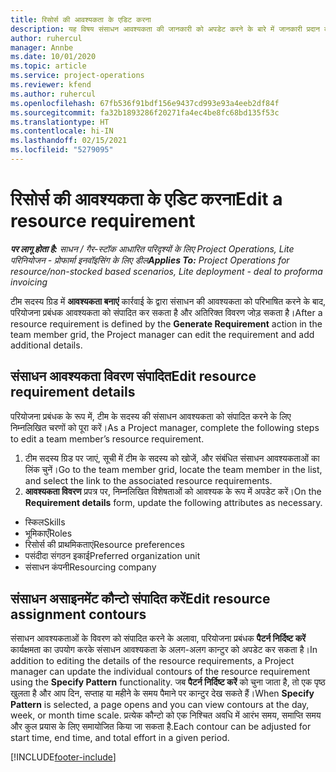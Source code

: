 ```yaml
---
title: रिसोर्स की आवश्यकता के एडिट करना
description: यह विषय संसाधन आवश्यकता की जानकारी को अपडेट करने के बारे में जानकारी प्रदान करता है।
author: ruhercul
manager: Annbe
ms.date: 10/01/2020
ms.topic: article
ms.service: project-operations
ms.reviewer: kfend
ms.author: ruhercul
ms.openlocfilehash: 67fb536f91bdf156e9437cd993e93a4eeb2df84f
ms.sourcegitcommit: fa32b1893286f20271fa4ec4be8fc68bd135f53c
ms.translationtype: HT
ms.contentlocale: hi-IN
ms.lasthandoff: 02/15/2021
ms.locfileid: "5279095"
---
```

# <a name="edit-a-resource-requirement"></a><span data-ttu-id="d1cd0-103">रिसोर्स की आवश्यकता के एडिट करना</span><span class="sxs-lookup"><span data-stu-id="d1cd0-103">Edit a resource requirement</span></span>

<span data-ttu-id="d1cd0-104">_**पर लागू होता है:** साधन / गैर-स्टॉक आधारित परिदृश्यों के लिए Project Operations, Lite परिनियोजन - प्रोफार्मा इनवॉइसिंग के लिए डील_</span><span class="sxs-lookup"><span data-stu-id="d1cd0-104">_**Applies To:** Project Operations for resource/non-stocked based scenarios, Lite deployment - deal to proforma invoicing_</span></span>

<span data-ttu-id="d1cd0-105">टीम सदस्य ग्रिड में **आवश्यकता बनाएं** कार्रवाई के द्वारा संसाधन की आवश्यकता को परिभाषित करने के बाद, परियोजना प्रबंधक आवश्यकता को संपादित कर सकता है और अतिरिक्त विवरण जोड़ सकता है।</span><span class="sxs-lookup"><span data-stu-id="d1cd0-105">After a resource requirement is defined by the **Generate Requirement** action in the team member grid, the Project manager can edit the requirement and add additional details.</span></span>

## <a name="edit-resource-requirement-details"></a><span data-ttu-id="d1cd0-106">संसाधन आवश्यकता विवरण संपादित</span><span class="sxs-lookup"><span data-stu-id="d1cd0-106">Edit resource requirement details</span></span>

<span data-ttu-id="d1cd0-107">परियोजना प्रबंधक के रूप में, टीम के सदस्य की संसाधन आवश्यकता को संपादित करने के लिए निम्नलिखित चरणों को पूरा करें।</span><span class="sxs-lookup"><span data-stu-id="d1cd0-107">As a Project manager, complete the following steps to edit a team member’s resource requirement.</span></span>

1. <span data-ttu-id="d1cd0-108">टीम सदस्य ग्रिड पर जाएं, सूची में टीम के सदस्य को खोजें, और संबंधित संसाधन आवश्यकताओं का लिंक चुनें।</span><span class="sxs-lookup"><span data-stu-id="d1cd0-108">Go to the team member grid, locate the team member in the list, and select the link to the associated resource requirements.</span></span>
2. <span data-ttu-id="d1cd0-109">**आवश्यकता विवरण** प्रपत्र पर, निम्नलिखित विशेषताओं को आवश्यक के रूप में अपडेट करें।</span><span class="sxs-lookup"><span data-stu-id="d1cd0-109">On the **Requirement details** form, update the following attributes as necessary.</span></span>

- <span data-ttu-id="d1cd0-110">स्किल</span><span class="sxs-lookup"><span data-stu-id="d1cd0-110">Skills</span></span>
- <span data-ttu-id="d1cd0-111">भूमिकाएँ</span><span class="sxs-lookup"><span data-stu-id="d1cd0-111">Roles</span></span>
- <span data-ttu-id="d1cd0-112">रिसोर्स की प्राथमिकताएं</span><span class="sxs-lookup"><span data-stu-id="d1cd0-112">Resource preferences</span></span>
- <span data-ttu-id="d1cd0-113">पसंदीदा संगठन इकाई</span><span class="sxs-lookup"><span data-stu-id="d1cd0-113">Preferred organization unit</span></span>
- <span data-ttu-id="d1cd0-114">संसाधन कंपनी</span><span class="sxs-lookup"><span data-stu-id="d1cd0-114">Resourcing company</span></span>

## <a name="edit-resource-assignment-contours"></a><span data-ttu-id="d1cd0-115">संसाधन असाइनमेंट कौन्टो संपादित करें</span><span class="sxs-lookup"><span data-stu-id="d1cd0-115">Edit resource assignment contours</span></span>

<span data-ttu-id="d1cd0-116">संसाधन आवश्यकताओं के विवरण को संपादित करने के अलावा, परियोजना प्रबंधक **पैटर्न निर्दिष्ट करें** कार्यक्षमता का उपयोग करके संसाधन आवश्यकता के अलग-अलग कान्टुर को अपडेट कर सकता है।</span><span class="sxs-lookup"><span data-stu-id="d1cd0-116">In addition to editing the details of the resource requirements, a Project manager can update the individual contours of the resource requirement using the **Specify Pattern** functionality.</span></span> <span data-ttu-id="d1cd0-117">जब **पैटर्न निर्दिष्ट करें** को चुना जाता है, तो एक पृष्ठ खुलता है और आप दिन, सप्ताह या महीने के समय पैमाने पर कान्टुर देख सकते हैं।</span><span class="sxs-lookup"><span data-stu-id="d1cd0-117">When **Specify Pattern** is selected, a page opens and you can view contours at the day, week, or month time scale.</span></span> <span data-ttu-id="d1cd0-118">प्रत्येक कौन्टो को एक निश्चित अवधि में आरंभ समय, समाप्ति समय और कुल प्रयास के लिए समायोजित किया जा सकता है.</span><span class="sxs-lookup"><span data-stu-id="d1cd0-118">Each contour can be adjusted for start time, end time, and total effort in a given period.</span></span>

[!INCLUDE[footer-include](../includes/footer-banner.md)]